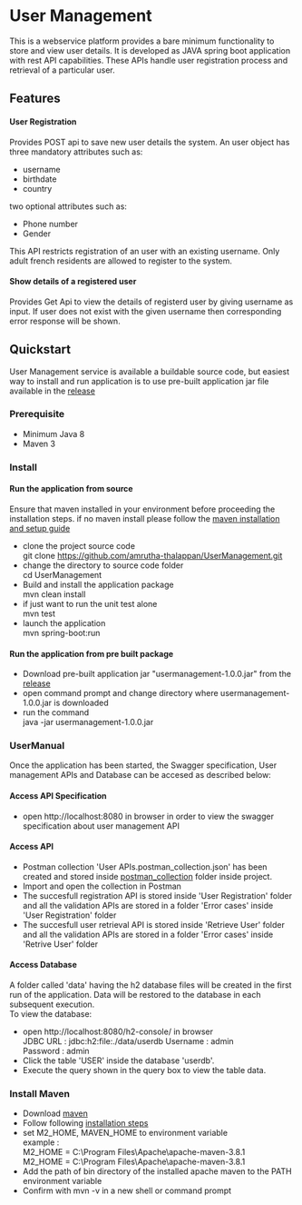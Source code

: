# User Management
This is a webservice platform provides a bare minimum functionality to store and view user details. It is developed as JAVA spring boot application with rest API capabilities.
These APIs handle user registration process and retrieval of a particular user.
## Features
#### User Registration  
Provides POST api to save new user details the system. An user object has three mandatory attributes such as:  
* username
* birthdate
* country  

two optional attributes such as:  
* Phone number  
* Gender  

This API restricts registration of an user with an existing username. Only adult french residents are allowed to register to the system. 
#### Show details of a registered user  
Provides Get Api to view the details of registerd user by giving username as input.  If user does not exist with the given username then corresponding error response will be shown. 

## Quickstart
User Management service is available a buildable source code, but easiest way to install and run application is to use
pre-built application jar file available in the [release](https://github.com/amrutha-thalappan/UserManagement/releases/tag/v1.0) 
### Prerequisite
* Minimum Java 8
* Maven 3
### Install
#### Run the application from source 
Ensure that maven installed in your environment before proceeding the installation steps.
if no maven install please follow the [maven installation and setup guide](#Maven_Install)
* clone the project source code  
git clone https://github.com/amrutha-thalappan/UserManagement.git
* change the directory to source code folder  
cd UserManagement
* Build and install the application package  
mvn clean install
* if just want to run the unit test alone  
mvn test
* launch the application   
mvn spring-boot:run  
#### Run the application from pre built package
* Download pre-built application jar "usermanagement-1.0.0.jar" from the [release](https://github.com/amrutha-thalappan/UserManagement/releases/tag/v1.0)
* open command prompt and change directory where usermanagement-1.0.0.jar is downloaded  
* run the command  
  java -jar usermanagement-1.0.0.jar
### UserManual  
Once the application has been started, the Swagger specification, User management APIs and Database can be accesed as described below:
#### Access API Specification
* open http://localhost:8080 in browser in order to view the swagger specification about user management API
#### Access API
* Postman collection 'User APIs.postman_collection.json' has been created and stored inside [postman_collection](https://github.com/amrutha-thalappan/UserManagement/tree/master/src/test/resources) folder inside project. 
* Import and open the collection in Postman
* The succesfull registration API is stored inside 'User Registration' folder and all the validation APIs are stored in a folder 'Error cases' inside 'User Registration' folder
* The succesfull user retrieval API is stored inside 'Retrieve User' folder and all the validation APIs are stored in a folder 'Error cases' inside 'Retrive User' folder
#### Access Database  
A folder called 'data' having the h2 database files will be created in the first run of the application. Data will be restored to the database in each subsequent execution.  
To view the database:
* open http://localhost:8080/h2-console/ in browser  
JDBC URL : jdbc:h2:file:./data/userdb
Username : admin  
Password : admin  
* Click the table 'USER' inside the database 'userdb'.
* Execute the query shown in the query box to view the table data.

<div id="Maven_Install"></div>  

### Install Maven
* Download [maven](https://maven.apache.org/download.cgi#) 
* Follow following [installation steps](https://maven.apache.org/install.html) 
* set M2_HOME, MAVEN_HOME to environment variable  
example :  
  M2_HOME = C:\Program Files\Apache\apache-maven-3.8.1  
  M2_HOME = C:\Program Files\Apache\apache-maven-3.8.1
* Add the path of bin directory of the installed apache maven to the PATH environment variable  
* Confirm with mvn -v in a new shell or command prompt
